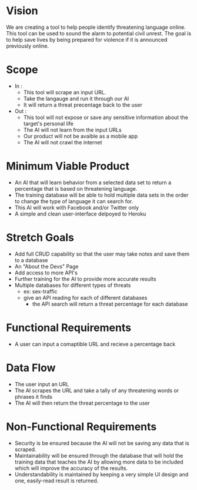 # Vision
We are creating a tool to help people identify threatening language online. This tool can be used to sound the alarm to potential civil unrest. The goal is to help save lives by being prepared for violence if it is announced previously online. 

# Scope
- In : 
  - This tool will scrape an input URL.
  - Take the langauge and run it through our AI
  - It will return a threat precentage back to the user
- Out : 
  - This tool will not expose or save any sensitive information about the target's personal life
  - The AI will not learn from the input URLs
  - Our product will not be avaible as a mobile app
  - The AI will not crawl the internet

# Minimum Viable Product
- An AI that will learn behavior from a selected data set to return a percentage that is based on threatening language.
- The training database will be able to hold multiple data sets in the order to change the type of language it can search for.
- This AI will work with Facebook and/or Twitter only
- A simple and clean user-interface delpoyed to Heroku

# Stretch Goals
- Add full CRUD capability so that the user may take notes and save them to a database
- An "About the Devs" Page
- Add access to more API's 
- Further training for the AI to provide more accurate results
- Multiple databases for different types of threats 
  - ex: sex-traffic
  - give an API reading for each of different databases
    - the API search will return a threat percentage for each database 

# Functional Requirements
- A user can input a comaptible URL and recieve a percentage back

# Data Flow
- The user input an URL
- The AI scrapes the URL and take a tally of any threatening words or phrases it finds
- The AI will then return the threat percentage to the user

# Non-Functional Requirements
- Security is be ensured because the AI will not be saving any data that is scraped.
- Maintainability will be ensured through the database that will hold the training data that teaches the AI by allowing more data to be included which will improve the accuracy of the results.
- Understandability is maintained by keeping a very simple UI design and one, easily-read result is returned.

